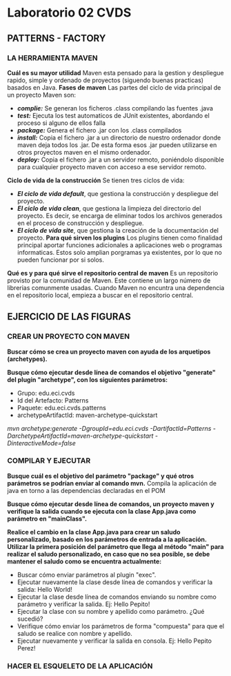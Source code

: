 # Laboratorio 02 CVDS
## PATTERNS - FACTORY
### LA HERRAMIENTA MAVEN
**Cuál es su mayor utilidad**
Maven esta pensado para la gestion y despliegue rapido, simple y ordenado de proyectos (siguendo buenas practicas) basados en Java.
**Fases de maven**
Las partes del ciclo de vida principal de un proyecto Maven son:
* ***complie:*** Se generan los ficheros .class compilando las fuentes .java
* ***test:*** Ejecuta los test automaticos de JUnit existentes, abordando el proceso si alguno de ellos falla
* ***package:*** Genera el fichero .jar con los .class compilados
* ***install:*** Copia el fichero .jar a un directorio de nuestro ordenador donde maven deja todos los .jar. De esta forma esos .jar pueden utilizarse en otros proyectos maven en el mismo ordenador.
* ***deploy:*** Copia el fichero .jar a un servidor remoto, poniéndolo disponible para cualquier proyecto maven con acceso a ese servidor remoto.

**Ciclo de vida de la construcción**
Se tienen tres ciclos de vida:
* ***El ciclo de vida default***, que gestiona la construcción y despliegue del proyecto.
* ***El ciclo de vida clean***, que gestiona la limpieza del directorio del proyecto. Es decir, se encarga de eliminar todos los archivos generados en el proceso de construcción y despliegue.
* ***El ciclo de vida site***, que gestiona la creación de la documentación del proyecto.
**Para qué sirven los plugins**
Los plugins tienen como finalidad principal aportar funciones adicionales a aplicaciones web o programas informaticas. Estos solo amplian porgramas ya existentes, por lo que no pueden funcionar por si solos.

**Qué es y para qué sirve el repositorio central de maven**
Es un repositorio provisto por la comunidad de Maven. Este contiene un largo número de librerias comunmente usadas.
Cuando Maven no encuntra una dependencia en el repositorio local, empieza a buscar en el repositorio central.
## EJERCICIO DE LAS FIGURAS
### CREAR UN PROYECTO CON MAVEN
**Buscar cómo se crea un proyecto maven con ayuda de los arquetipos (archetypes).**

**Busque cómo ejecutar desde línea de comandos el objetivo "generate" del plugin "archetype", con los siguientes parámetros:**
* Grupo: edu.eci.cvds
* Id del Artefacto: Patterns
* Paquete: edu.eci.cvds.patterns
* archetypeArtifactId: maven-archetype-quickstart

*mvn archetype:generate -DgroupId=edu.eci.cvds -DartifactId=Patterns -DarchetypeArtifactId=maven-archetype-quickstart -DinteractiveMode=false*
### COMPILAR Y EJECUTAR
**Busque cuál es el objetivo del parámetro "package" y qué otros parámetros se podrían enviar al comando mvn.**
Compila la aplicación de java en torno a las dependencias declaradas en el POM

**Busque cómo ejecutar desde línea de comandos, un proyecto maven y verifique la salida cuando se ejecuta con la clase App.java como parámetro en "mainClass".**

**Realice el cambio en la clase App.java para crear un saludo personalizado, basado en los parámetros de entrada a la aplicación. Utilizar la primera posición del parámetro que llega al método "main" para realizar el saludo personalizado, en caso que no sea posible, se debe mantener el saludo como se encuentra actualmente:**

* Buscar cómo enviar parámetros al plugin "exec".
* Ejecutar nuevamente la clase desde línea de comandos y verificar la salida: Hello World!
* Ejecutar la clase desde línea de comandos enviando su nombre como parámetro y verificar la salida. Ej: Hello Pepito!
* Ejecutar la clase con su nombre y apellido como parámetro. ¿Qué sucedió?
* Verifique cómo enviar los parámetros de forma "compuesta" para que el saludo se realice con nombre y apellido.
* Ejecutar nuevamente y verificar la salida en consola. Ej: Hello Pepito Perez!
### HACER EL ESQUELETO DE LA APLICACIÓN
